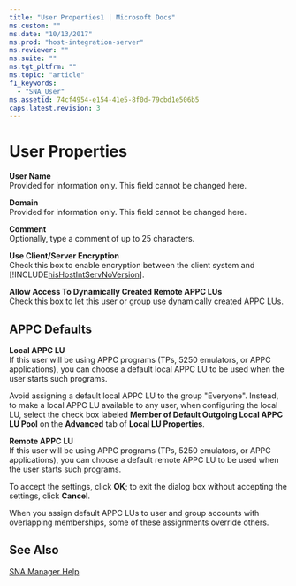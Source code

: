 ```yaml
---
title: "User Properties1 | Microsoft Docs"
ms.custom: ""
ms.date: "10/13/2017"
ms.prod: "host-integration-server"
ms.reviewer: ""
ms.suite: ""
ms.tgt_pltfrm: ""
ms.topic: "article"
f1_keywords: 
  - "SNA_User"
ms.assetid: 74cf4954-e154-41e5-8f0d-79cbd1e506b5
caps.latest.revision: 3
---
```

# User Properties
**User Name**  
 Provided for information only. This field cannot be changed here.  
  
 **Domain**  
 Provided for information only. This field cannot be changed here.  
  
 **Comment**  
 Optionally, type a comment of up to 25 characters.  
  
 **Use Client/Server Encryption**  
 Check this box to enable encryption between the client system and [!INCLUDE[hisHostIntServNoVersion](../core/includes/hishostintservnoversion-md.md)].  
  
 **Allow Access To Dynamically Created Remote APPC LUs**  
 Check this box to let this user or group use dynamically created APPC LUs.  
  
## APPC Defaults  
 **Local APPC LU**  
 If this user will be using APPC programs (TPs, 5250 emulators, or APPC applications), you can choose a default local APPC LU to be used when the user starts such programs.  
  
 Avoid assigning a default local APPC LU to the group "Everyone". Instead, to make a local APPC LU available to any user, when configuring the local LU, select the check box labeled **Member of Default Outgoing Local APPC LU Pool** on the **Advanced** tab of **Local LU Properties**.  
  
 **Remote APPC LU**  
 If this user will be using APPC programs (TPs, 5250 emulators, or APPC applications), you can choose a default remote APPC LU to be used when the user starts such programs.  
  
 To accept the settings, click **OK**; to exit the dialog box without accepting the settings, click **Cancel**.  
  
 When you assign default APPC LUs to user and group accounts with overlapping memberships, some of these assignments override others.  
  
## See Also  
 [SNA Manager Help](../core/sna-manager-help.md)
